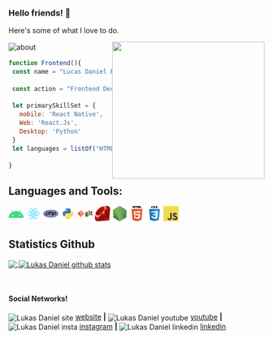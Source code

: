 ### Hello friends! 👋

Here's some of what I love to do.

<img align="center" width="45" alt="about" src="https://user-images.githubusercontent.com/60492975/180334286-6ca7aa12-c985-42f5-ad18-398af59e3bdb.png"/>


<img align="right" width="300" height="270" src="https://codersboot.com/wp-content/uploads/2022/01/39998-web-development.gif" />

```JavaScript
function Frontend(){
 const name = "Lucas Daniel Faria"

 const action = "Frontend Developer"
 
 let primarySkillSet = {
   mobile: 'React Native',
   Web: 'React.Js',
   Desktop: 'Python'
 }
 let languages = listOf("HTML & CSS", "JavaScript", "ReactJS", "React Native", "Angular") 

}
```

## **Languages and Tools:**  

<code><img height="30" src="https://raw.githubusercontent.com/github/explore/80688e429a7d4ef2fca1e82350fe8e3517d3494d/topics/android/android.png"></code>
<code><img height="30" src="https://raw.githubusercontent.com/github/explore/80688e429a7d4ef2fca1e82350fe8e3517d3494d/topics/react/react.png"></code>
<code><img height="30" src="https://raw.githubusercontent.com/github/explore/80688e429a7d4ef2fca1e82350fe8e3517d3494d/topics/php/php.png"></code>
<code><img height="30" src="https://raw.githubusercontent.com/github/explore/80688e429a7d4ef2fca1e82350fe8e3517d3494d/topics/python/python.png"></code>
<code><img height="30" src="https://raw.githubusercontent.com/github/explore/80688e429a7d4ef2fca1e82350fe8e3517d3494d/topics/git/git.png"></code>
<code><img height="30" src="https://raw.githubusercontent.com/github/explore/80688e429a7d4ef2fca1e82350fe8e3517d3494d/topics/ruby/ruby.png"></code>
<code><img height="30" src="https://raw.githubusercontent.com/github/explore/80688e429a7d4ef2fca1e82350fe8e3517d3494d/topics/nodejs/nodejs.png"></code>
<code><img height="30" src="https://raw.githubusercontent.com/github/explore/80688e429a7d4ef2fca1e82350fe8e3517d3494d/topics/html/html.png"></code>
<code><img height="30" src="https://raw.githubusercontent.com/github/explore/80688e429a7d4ef2fca1e82350fe8e3517d3494d/topics/css/css.png"></code>
<code><img height="30" src="https://raw.githubusercontent.com/github/explore/80688e429a7d4ef2fca1e82350fe8e3517d3494d/topics/javascript/javascript.png"></code>



## **Statistics Github**

<a href="https://github.com/Gurupreet">
  <img align="center" src="https://github-readme-stats.vercel.app/api/top-langs/?username=LukasDniel&theme=radical&hide_langs_below=1" />
</a>

<a href="https://github.com/Gurupreet">
 <img align="center" src="https://github-readme-stats.vercel.app/api?username=LukasDniel&show_icons=true&theme=radical&line_height=27" alt="Lukas Daniel github stats"/>
</a>

[website]: https://ogcode.com.br/
[youtube]: https://www.youtube.com/user/ogcode/
[instagram]: https://www.instagram.com/monter_dev/
[linkedin]: https://www.linkedin.com/in/lucas-faria-757321129/
<br>

#### **Social Networks!**

<img align="center" width="15" height="15" src="https://user-images.githubusercontent.com/60492975/180339465-52e33424-7046-4d21-a70c-e39b8a072e9e.png" alt="Lukas Daniel site"/> [website][website] **|** 
<img align="center" width="15" height="15" src="https://user-images.githubusercontent.com/60492975/180339115-00f9e7e6-7d1d-4d6f-91c9-c0476dbe4701.png" alt="Lukas Daniel youtube"/> [youtube][youtube] **|** 
<img align="center" width="15" height="15" src="https://user-images.githubusercontent.com/60492975/180338985-965eb0f7-3a22-4501-97b7-3fbc4ded3772.png" alt="Lukas Daniel insta"/> [instagram][instagram] **|** 
<img align="center" width="15" height="15" src="https://user-images.githubusercontent.com/60492975/180339252-4a604cf0-7dbe-4a34-a08e-b15ce462f246.png" alt="Lukas Daniel linkedin"/> [linkedin][linkedin]
